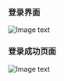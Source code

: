 ### 登录界面
![Image text](https://note.youdao.com/yws/api/personal/file/WEB70bcfca8a6a8269366ffa3bd9ccb7fb0?method=download&shareKey=b228868a457eb9f638015fb41b3b9184)

### 登录成功页面
![Image text](http://note.youdao.com/noteshare?id=20055b51543165e52228569561b9325a)

